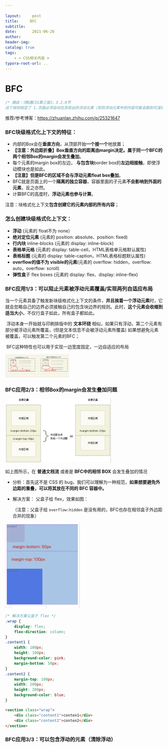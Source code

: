 ```yaml
---

layout:     post
title:     BFC
subtitle:  
date:       2021-06-26
author:     
header-img: 
catalog: true
tags:
    - < CSS相关内容 >
typora-root-url: ..
---
```



# BFC

```css
/* 摘自：《精通CSS第三版》，3.2.8节
这个规则规定了 1.页面必须自动包含突出的浮动元素（否则浮动元素中的内容可能会跑到可滚动区域之外），2. 而且所有块级盒子的左边界默认与包含块的左边界对齐。 */
```

推荐/参考博客：https://zhuanlan.zhihu.com/p/25321647

### BFC块级格式化上下文的特征：

- 内部的Box会在**垂直方向**，从顶部开始**一个接一个**地放置；
- **【注意：外边距折叠】**Box垂直方向的距离由margin决定。属于同一个BFC的两个**相邻Box的margin会发生叠加**。
- 每个元素的margin box的左边， **与包含块**border box的**左边相接触**，即使浮动模块也是如此。
- **【注意】**但是BFC的区域**不会与浮动元素float box叠加**。
- BFC就是页面上的一个**隔离的独立容器**，容器里面的子元素**不会影响到外面的元素**，反之亦然。
- 计算BFC的高度时，**浮动元素也参与计算**。

注意：块格式化上下文**包含创建它的元素内部的所有内容**；

### 怎么创建块级格式化上下文：

- **浮动** (元素的 float不为 none）
- **绝对定位元素** (元素的 position: absolute、position: fixed)
- **行内块** inline-blocks (元素的 display: inline-block)
- **表格单元格** (元素的 display: table-cell，HTML表格单元格默认属性)
- **表格标题** (元素的 display: table-caption，HTML表格标题默认属性)
- **overflow的值不为 visible的元素**(元素的 overflow: hidden，overflow: auto，overflow: scroll)
- **弹性盒**子 flex boxes (元素的 display: flex、display: inline-flex)

### BFC应用1/3：可以阻止元素被浮动元素覆盖/实现两列自适应布局

​	当一个元素具备了触发新块级格式化上下文的条件，**并且挨着一个浮动元素**时，它就会忽略自己的边界必须接触自己的包含块边界的规则。此时，**这个元素会收缩到适当大小**，不仅行盒子如此，所有盒子都如此。

​	浮动本身一开始就与印刷排版中的 **文本环绕** 相似，如果只有浮动，第二个元素有部分被浮动元素所覆盖，(但是文本信息不会被浮动元素所覆盖) 如果想避免元素被覆盖，可以触发第二个元素的BFC；

​	BFC这种特性也可以用于实现一边宽度固定，一边自适应的布局

<img src="/../img/assets_2019/1575985045757.png" style="zoom:20%;" />

### BFC应用2/3：相邻Box的margin会发生叠加问题

<img src="/../img/assets_2019/image-20210619154739203.png" alt="image-20210619154739203" style="zoom:33%;" />

如上图所示，在 **普通文档流** 或者是 **BFC中的相邻 BOX**  会发生叠加的情况

- 分析：首先这不是 CSS 的 bug，我们可以理解为一种规范，**如果想要避免外边距的重叠，可以将其放在不同的 BFC 容器中。**

- 解决方案： 父盒子给 flex，效果如图：

  （注意：父盒子给 `overflow:hidden` 是没有用的，BFC也存在相邻盒子外边距合并的现象）

<img src="/../img/assets_2019/image-20210619160047566.png" alt="image-20210619160047566" style="zoom:33%;" />

```css
/* 解决方案父盒子 flex */
.wrap {
    display: flex;
    flex-direction: column;
}
.content1 {
    width: 100px;
    height: 100px;
    background-color: pink;
    margin-bottom: 50px;
}
.content2 {
    margin-top: 100px;
    width: 200px;
    height: 200px;
    background-color: blue;
}
```

```html
<section class="wrap">
    <div class="content1">conten1</div>
    <div class="content2">conten2</div>
</section>
```

### BFC应用3/3：可以包含浮动的元素（清除浮动）

